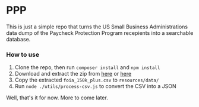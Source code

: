 # PPP

This is just a simple repo that turns the US Small Business Administrations data dump of the Paycheck Protection Program recepients into a searchable database.

### How to use
1.  Clone the repo, then run `composer install` and `npm install`
2.  Download and extract the zip from [here](https://www.sba.gov/funding-programs/loans/coronavirus-relief-options/paycheck-protection-program#section-header-11) or [here](https://sba.box.com/s/wz72fqag1nd99kj3t9xlq49deoop6gzf)
3.  Copy the extracted `foia_150k_plus.csv` to `resources/data/`
4.  Run `node ./utils/process-csv.js` to convert the CSV into a JSON

Well, that's it for now. More to come later.
